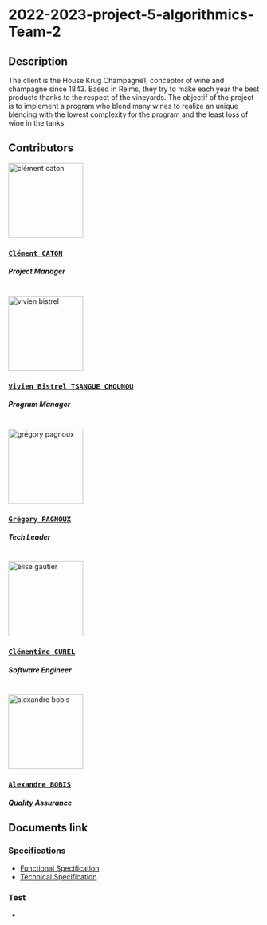 # 2022-2023-project-5-algorithmics-Team-2

## Description

The client is the House Krug Champagne1, conceptor of wine and champagne since 1843. Based in Reims, they try to make each year the best products thanks to the respect of the vineyards.
The objectif of the project is to implement a program who blend many wines to realize an unique blending with the lowest complexity for the program and the least loss of wine in the tanks.

## Contributors

<img alt="clément caton" src="https://avatars.githubusercontent.com/u/71769452?v=4" width="150">

### [**`Clément CATON`**](https://github.com/ClementCaton)

##### *Project Manager*
<br>

<img alt="vivien bistrel" src="https://avatars.githubusercontent.com/u/122369054?v=4" width="150">

### [**`Vivien Bistrel TSANGUE CHOUNOU`**](https://github.com/Bistrel2002)

##### *Program Manager*
<br>

<img alt="grégory pagnoux" src="https://avatars.githubusercontent.com/u/114397869?s=400&v=4" width="150">

### [**`Grégory PAGNOUX`**](https://github.com/Gregory-Pagnoux)

##### *Tech Leader*
<br>

<img alt="élise gautier" src="https://avatars.githubusercontent.com/u/78617457?v=4" width="150">

### [**`Clémentine CUREL`**](https://github.com/Clementine951)

##### *Software Engineer*
<br>

<img alt="alexandre bobis" src="https://avatars.githubusercontent.com/u/91249694?v=4" width="150">

### [**`Alexandre BOBIS`**](https://github.com/AlexandreBobis)

##### *Quality Assurance*

## Documents link

### Specifications

- [Functional Specification](https://github.com/algosup/2022-2023-project-5-algorithmics-Team-2/blob/Management/Documents/Functional_Specifications.md)
- [Technical Specification](https://github.com/algosup/2022-2023-project-5-algorithmics-Team-2/blob/Management/Documents/Technical_Specifications.md)

### Test

- []()
